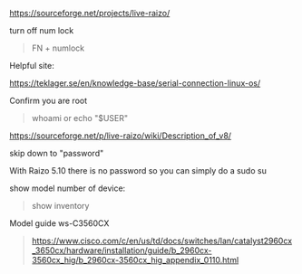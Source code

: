 https://sourceforge.net/projects/live-raizo/

turn off num lock

> FN + numlock

Helpful site:

https://teklager.se/en/knowledge-base/serial-connection-linux-os/


Confirm you are root
> whoami or  echo "$USER"

https://sourceforge.net/p/live-raizo/wiki/Description_of_v8/

skip down to "password"

With Raizo 5.10 there is no password so you can simply do a sudo su

show model number of device:
> show inventory


Model guide ws-C3560CX
> https://www.cisco.com/c/en/us/td/docs/switches/lan/catalyst2960cx_3650cx/hardware/installation/guide/b_2960cx-3560cx_hig/b_2960cx-3560cx_hig_appendix_0110.html

